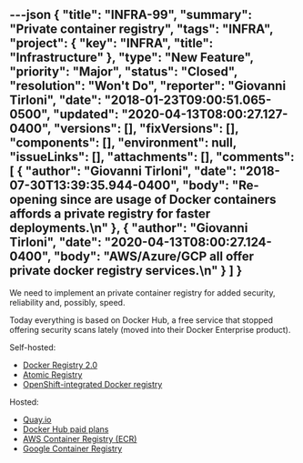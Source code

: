 ---json
{
  "title": "INFRA-99",
  "summary": "Private container registry",
  "tags": "INFRA",
  "project": {
    "key": "INFRA",
    "title": "Infrastructure"
  },
  "type": "New Feature",
  "priority": "Major",
  "status": "Closed",
  "resolution": "Won't Do",
  "reporter": "Giovanni Tirloni",
  "date": "2018-01-23T09:00:51.065-0500",
  "updated": "2020-04-13T08:00:27.127-0400",
  "versions": [],
  "fixVersions": [],
  "components": [],
  "environment": null,
  "issueLinks": [],
  "attachments": [],
  "comments": [
    {
      "author": "Giovanni Tirloni",
      "date": "2018-07-30T13:39:35.944-0400",
      "body": "Re-opening since are usage of Docker containers affords a private registry for faster deployments.\n"
    },
    {
      "author": "Giovanni Tirloni",
      "date": "2020-04-13T08:00:27.124-0400",
      "body": "AWS/Azure/GCP all offer private docker registry services.\n"
    }
  ]
}
---
We need to implement an private container registry for added security, reliability and, possibly, speed.

Today everything is based on Docker Hub, a free service that stopped offering security scans lately (moved into their Docker Enterprise product).

Self-hosted:

* [Docker Registry 2.0](https://github.com/docker/distribution)
* [Atomic Registry](http://www.projectatomic.io/registry/)
* [OpenShift-integrated Docker registry](https://docs.openshift.com/enterprise/3.0/architecture/infrastructure_components/image_registry.html#integrated-openshift-registry)

Hosted:

* [Quay.io](https://quay.io/)
* [Docker Hub paid plans](https://hub.docker.com/billing-plans)
* [AWS Container Registry (ECR)](https://aws.amazon.com/ecr)
* [Google Container Registry](https://cloud.google.com/container-registry)

        